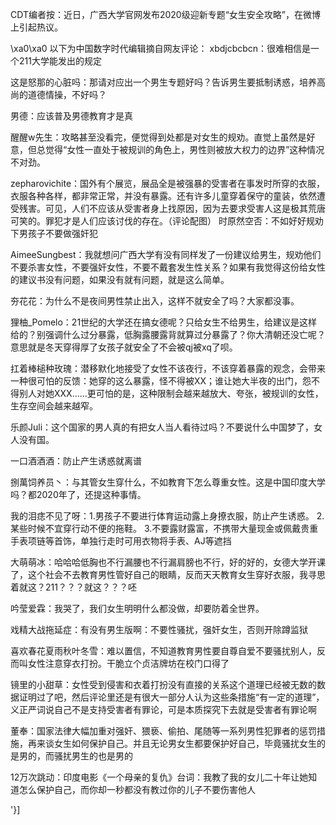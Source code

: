 CDT编者按：近日，广西大学官网发布2020级迎新专题“女生安全攻略”，在微博上引起热议。 

\xa0\xa0  以下为中国数字时代编辑摘自网友评论： xbdjcbcbcn：很难相信是一个211大学能发出的规定

这是怒那的心脏吗：那请对应出一个男生专题好吗？告诉男生要抵制诱惑，培养高尚的道德情操，不好吗？

男德：应该普及男德教育才是真

醒醒w先生：攻略甚至没看完，便觉得到处都是对女生的规劝。直觉上虽然是好意，但总觉得“女性一直处于被规训的角色上，男性则被放大权力的边界”这种情况不对劲。

zepharovichite：国外有个展览，展品全是被强暴的受害者在事发时所穿的衣服，衣服各种各样，都非常正常，并没有暴露。还有许多儿童穿着保守的童装，依然遭受残害。可见，人们不应该从受害者身上找原因，因为去要求受害人这是极其荒唐可笑的。罪犯才是人们应该讨伐的存在。（评论配图） 时原然空否：不如好好规劝下男孩子不要做强奸犯

AimeeSungbest：我就想问广西大学有没有同样发了一份建议给男生，规劝他们不要杀害女性，不要强奸女性，不要不戴套发生性关系？如果有我觉得这份给女性的建议书没有问题，如果没有就有问题，就是这么简单。

夯花花：为什么不是夜间男性禁止出入，这样不就安全了吗？大家都没事。

狸柚_Pomelo：21世纪的大学还在搞女德呢？只给女生不给男生，给建议是这样给的？别强调什么过分暴露，低胸露腰露背就算过分暴露了？你大清朝还没亡呢？意思就是冬天穿得厚了女孩子就安全了不会被qj被xq了呗。

扛着棒槌种玫瑰：潜移默化地接受了女性不该夜行，不该穿着暴露的观念，会带来一种很可怕的反馈：她穿的这么暴露，怪不得被XX；谁让她大半夜的出门，怨不得别人对她XXX……更可怕的是，这种限制会越来越放大、夸张，被规训的女性，生存空间会越来越窄。

乐颜Juli：这个国家的男人真的有把女人当人看待过吗？不要说什么中国梦了，女人没有国。

一口酒酒酒：防止产生诱惑就离谱

捌萬饲养员丶：与其管女生穿什么，不如教育下怎么尊重女性。这是中国印度大学吗？都2020年了，还提这种事情。

我的泪痣不见了呀：1.男孩子不要进行体育运动露上身撩衣服，防止产生诱惑。 2.某些时候不宜穿行动不便的拖鞋。 3.不要露财露富，不携带大量现金或佩戴贵重手表项链等首饰，单独行走时可用衣物将手表、AJ等遮挡

大萌萌冰：哈哈哈低胸也不行漏腰也不行漏肩膀也不行，好的好的，女德大学开课了，这个社会不去教育男性管好自己的眼睛，反而天天教育女生穿好衣服，我寻思着就这？211？？？就这？？？呸

吟莹爱霖：我哭了，我们女生明明什么都没做，却要防着全世界。

戏精大战拖延症：有没有男生版啊：不要性骚扰，强奸女生，否则开除蹲监狱

喜欢春花夏雨秋叶冬雪：难以置信，不知道教育男性要自尊自爱不要骚扰别人，反而叫女性注意穿衣打扮。干脆立个贞洁牌坊在校门口得了

镜里的小甜草：女性受到侵害和衣着打扮没有直接的关系这个道理已经被无数的数据证明过了吧，然后评论里还是有很大一部分人认为这些条措施“有一定的道理”，义正严词说自己不是支持受害者有罪论，可是本质探究下去就是受害者有罪论啊

董奉：国家法律大幅加重对强奸、猥亵、偷拍、尾随等一系列男性犯罪者的惩罚措施，再来谈女生如何保护自己。并且无论男女生都要保护好自己，毕竟骚扰女生的是男的，而骚扰男生的也是男的

12万次跳动：印度电影《一个母亲的复仇》台词：我教了我的女儿二十年让她知道怎么保护自己，而你却一秒都没有教过你的儿子不要伤害他人

'}]